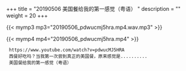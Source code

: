 +++
title = "20190506  美国餐给我的第一感觉（粤语） "
description = ""
weight = 20
+++

{{< mymp3 mp3="20190506_pdwucmj5hra.mp4.wav.mp3" >}}

{{< mymp4 mp4="20190506_pdwucmj5hra.mp4" >}}

     https://www.youtube.com/watch?v=pdwucMJ5HRA 
     西餐好吃吗？当我第一次尝到真正的美国餐，原来感觉是.......... 
     美国餐给我的第一感觉（粤语） 
